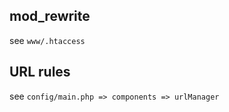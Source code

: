 ## mod_rewrite

see `www/.htaccess`

## URL rules

see `config/main.php => components => urlManager`

